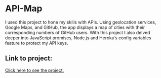 # API-Map

I used this project to hone my skills with APIs. Using geolocation services, Google Maps, and GitHub, the app displays a map of cities with their corresponding numbers of GitHub users. With this project I also delved deeper into JavaScript promises, Node.js and Heroku’s config variables feature to protect my API keys.


## Link to project:

[Click here to see the project.](https://github-map-real.herokuapp.com/)
